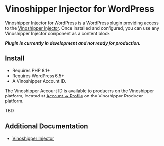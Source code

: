 # Vinoshipper Injector for WordPress

Vinoshipper Injector for WordPress is a WordPress plugin providing access to the [Vinoshipper Injector](https://developer.vinoshipper.com/docs/injector-getting-started). Once installed and configured, you can use any Vinoshipper Injector component as a content block.

***Plugin is currently in development and not ready for production.***

## Install

* Requires PHP 8.1+
* Requires WordPress 6.5+
* A Vinoshipper Account ID.


The Vinoshipper Account ID is available to producers on the Vinoshipper platform, located at [Account -> Profile](https://vinoshipper.com/ui/producer/account) on the Vinoshipper Producer platform.

TBD

## Additional Documentation
* [Vinoshipper Injector](https://developer.vinoshipper.com/docs/injector-getting-started)
